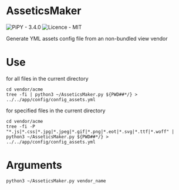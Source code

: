 # AsseticsMaker
![PiPY - 3.4.0](https://img.shields.io/badge/PyPI-3.4.0-blue.svg)
![Licence - MIT](https://img.shields.io/badge/Licence-MIT-lightgrey.svg)

Generate YML assets config file from an non-bundled view vendor

# Use
for all files in the current directory
```shell
cd vendor/acme
tree -fi | python3 ~/AsseticsMaker.py ${PWD##*/} > ../../app/config/config_assets.yml
```
for specified files in the current directory
```shell
cd vendor/acme
tree -fi -P "*.js|*.css|*.jpg|*.jpeg|*.gif|*.png|*.eot|*.svg|*.ttf|*.woff" | python3 ~/AsseticsMaker.py ${PWD##*/} > ../../app/config/config_assets.yml
```
# Arguments
```shell
python3 ~/AsseticsMaker.py vendor_name
```

